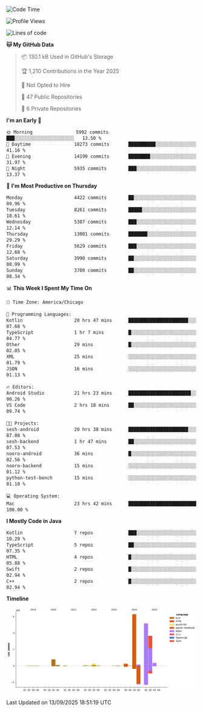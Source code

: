 <!--START_SECTION:waka-->
![Code Time](http://img.shields.io/badge/Code%20Time-1%2C495%20hrs%2053%20mins-blue)

![Profile Views](http://img.shields.io/badge/Profile%20Views-0-blue)

![Lines of code](https://img.shields.io/badge/From%20Hello%20World%20I%27ve%20Written-17.2%20million%20lines%20of%20code-blue)

**🐱 My GitHub Data** 

> 📦 130.1 kB Used in GitHub's Storage 
 > 
> 🏆 1,210 Contributions in the Year 2025
 > 
> 🚫 Not Opted to Hire
 > 
> 📜 47 Public Repositories 
 > 
> 🔑 6 Private Repositories 
 > 
**I'm an Early 🐤** 

```text
🌞 Morning                5992 commits        ███░░░░░░░░░░░░░░░░░░░░░░   13.50 % 
🌆 Daytime                18273 commits       ██████████░░░░░░░░░░░░░░░   41.16 % 
🌃 Evening                14190 commits       ████████░░░░░░░░░░░░░░░░░   31.97 % 
🌙 Night                  5935 commits        ███░░░░░░░░░░░░░░░░░░░░░░   13.37 % 
```
📅 **I'm Most Productive on Thursday** 

```text
Monday                   4422 commits        ██░░░░░░░░░░░░░░░░░░░░░░░   09.96 % 
Tuesday                  8261 commits        █████░░░░░░░░░░░░░░░░░░░░   18.61 % 
Wednesday                5387 commits        ███░░░░░░░░░░░░░░░░░░░░░░   12.14 % 
Thursday                 13001 commits       ███████░░░░░░░░░░░░░░░░░░   29.29 % 
Friday                   5629 commits        ███░░░░░░░░░░░░░░░░░░░░░░   12.68 % 
Saturday                 3990 commits        ██░░░░░░░░░░░░░░░░░░░░░░░   08.99 % 
Sunday                   3700 commits        ██░░░░░░░░░░░░░░░░░░░░░░░   08.34 % 
```


📊 **This Week I Spent My Time On** 

```text
🕑︎ Time Zone: America/Chicago

💬 Programming Languages: 
Kotlin                   20 hrs 47 mins      ██████████████████████░░░   87.68 % 
TypeScript               1 hr 7 mins         █░░░░░░░░░░░░░░░░░░░░░░░░   04.77 % 
Other                    29 mins             █░░░░░░░░░░░░░░░░░░░░░░░░   02.05 % 
XML                      25 mins             ░░░░░░░░░░░░░░░░░░░░░░░░░   01.79 % 
JSON                     16 mins             ░░░░░░░░░░░░░░░░░░░░░░░░░   01.13 % 

🔥 Editors: 
Android Studio           21 hrs 23 mins      ███████████████████████░░   90.26 % 
VS Code                  2 hrs 18 mins       ██░░░░░░░░░░░░░░░░░░░░░░░   09.74 % 

🐱‍💻 Projects: 
sesh-android             20 hrs 38 mins      ██████████████████████░░░   87.08 % 
sesh-backend             1 hr 47 mins        ██░░░░░░░░░░░░░░░░░░░░░░░   07.53 % 
nooro-android            36 mins             █░░░░░░░░░░░░░░░░░░░░░░░░   02.56 % 
nooro-backend            15 mins             ░░░░░░░░░░░░░░░░░░░░░░░░░   01.12 % 
python-test-bench        15 mins             ░░░░░░░░░░░░░░░░░░░░░░░░░   01.10 % 

💻 Operating System: 
Mac                      23 hrs 42 mins      █████████████████████████   100.00 % 
```

**I Mostly Code in Java** 

```text
Kotlin                   7 repos             ███░░░░░░░░░░░░░░░░░░░░░░   10.29 % 
TypeScript               5 repos             ██░░░░░░░░░░░░░░░░░░░░░░░   07.35 % 
HTML                     4 repos             █░░░░░░░░░░░░░░░░░░░░░░░░   05.88 % 
Swift                    2 repos             █░░░░░░░░░░░░░░░░░░░░░░░░   02.94 % 
C++                      2 repos             █░░░░░░░░░░░░░░░░░░░░░░░░   02.94 % 
```



**Timeline**

![Lines of Code chart](https://raw.githubusercontent.com/phanijsp/phanijsp/main/assets/bar_graph.png)


 Last Updated on 13/09/2025 18:51:19 UTC
<!--END_SECTION:waka-->
